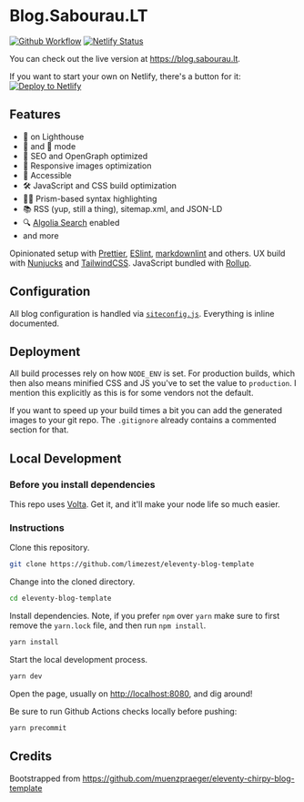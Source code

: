# Blog.Sabourau.LT

[![Github Workflow](<https://github.com/limezest/eleventy-blog-template/workflows/Blog%20build%20(main)/badge.svg?branch=main>)](https://github.com/limezest/eleventy-blog-template/actions?query=workflow%3A%22Blog+build+%28main%29%22) [![Netlify Status](https://api.netlify.com/api/v1/badges/5d47157f-8911-4215-811e-ee3ec24cfe2f/deploy-status)](https://app.netlify.com/sites/eleventy-blog-template/deploys)

You can check out the live version at <https://blog.sabourau.lt>.

If you want to start your own on Netlify, there's a button for it: [![Deploy to Netlify](https://www.netlify.com/img/deploy/button.svg)](https://app.netlify.com/start/deploy?repository=https://github.com/limezest/eleventy-blog-template)

## Features

-   💯 on Lighthouse
-   🔆 and 🌛 mode
-   🎯 SEO and OpenGraph optimized
-   🌄 Responsive images optimization
-   👀 Accessible
-   🛠 JavaScript and CSS build optimization
-   👨‍💻 Prism-based syntax highlighting
-   📚 RSS (yup, still a thing), sitemap.xml, and JSON-LD
-   🔍 [Algolia Search](https://github.com/algolia/algoliasearch-netlify) enabled
-   and more

Opinionated setup with [Prettier](https://prettier.io/), [ESlint](https://eslint.org/), [markdownlint](https://github.com/DavidAnson/markdownlint) and others. UX build with [Nunjucks](https://mozilla.github.io/nunjucks/templating.html) and [TailwindCSS](https://tailwindcss.com/docs). JavaScript bundled with [Rollup](https://rollupjs.org/).

## Configuration

All blog configuration is handled via [`siteconfig.js`](./content/_data/siteconfig.js). Everything is inline documented.

## Deployment

All build processes rely on how `NODE_ENV` is set. For production builds, which then also means minified CSS and JS you've to set the value to `production`. I mention this explicitly as this is for some vendors not the default.

If you want to speed up your build times a bit you can add the generated images to your git repo. The `.gitignore` already contains a commented section for that.

## Local Development

### Before you install dependencies

This repo uses [Volta](https://volta.sh/). Get it, and it'll make your node life so much easier.

### Instructions

Clone this repository.

```zsh
git clone https://github.com/limezest/eleventy-blog-template
```

Change into the cloned directory.

```zsh
cd eleventy-blog-template
```

Install dependencies. Note, if you prefer `npm` over `yarn` make sure to first remove the `yarn.lock` file, and then run `npm install`.

```zsh
yarn install
```

Start the local development process.

```zsh
yarn dev
```

Open the page, usually on <http://localhost:8080>, and dig around!

Be sure to run Github Actions checks locally before pushing:

```zsh
yarn precommit
```

## Credits

Bootstrapped from <https://github.com/muenzpraeger/eleventy-chirpy-blog-template>
